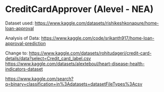 # CreditCardApprover (Alevel - NEA)

Dataset used: https://www.kaggle.com/datasets/rishikeshkonapure/home-loan-approval

Analysis of Data: https://www.kaggle.com/code/srikanth917/home-loan-approval-prediction

Change to: 
https://www.kaggle.com/datasets/rohitudageri/credit-card-details/data?select=Credit_card_label.csv
https://www.kaggle.com/datasets/alexteboul/heart-disease-health-indicators-dataset


https://www.kaggle.com/search?q=binary+classification+in%3Adatasets+datasetFileTypes%3Acsv
